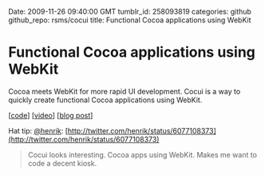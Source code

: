 Date: 2009-11-26 09:40:00 GMT
tumblr_id: 258093819
categories: github
github_repo: rsms/cocui
title: Functional Cocoa applications using WebKit

# Functional Cocoa applications using WebKit

Cocoa meets WebKit for more rapid UI development. Cocui is a way to quickly create functional Cocoa applications using WebKit.

[[code](http://github.com/rsms/cocui)] [[video](http://vimeo.com/6600826)] [[blog post](http://blog.hunch.se/2009/09/introduction-to-cocui)]

Hat tip: [@henrik](http://twitter.com/henrik): [http://twitter.com/henrik/status/6077108373](http://twitter.com/henrik/status/6077108373)

> Cocui looks interesting. Cocoa apps using WebKit. Makes me want to code a decent kiosk.
